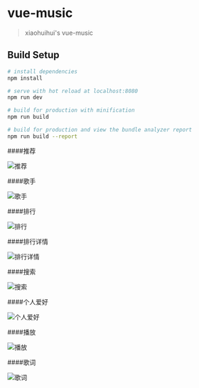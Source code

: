 # vue-music

> xiaohuihui's vue-music

## Build Setup

``` bash
# install dependencies
npm install

# serve with hot reload at localhost:8080
npm run dev

# build for production with minification
npm run build

# build for production and view the bundle analyzer report
npm run build --report
```
<!-- [点我预览](https://xiaoerhuohuihui.github.io/vue-music/) -->
####推荐

![推荐](https://github.com/xiaoerhuohuihui/vue-music/blob/gh-pages/pic/%E6%8E%A8%E8%8D%90.jpg)

####歌手

![歌手](https://github.com/xiaoerhuohuihui/vue-music/blob/gh-pages/pic/%E6%AD%8C%E6%89%8B.jpg)

####排行

![排行](https://github.com/xiaoerhuohuihui/vue-music/blob/gh-pages/pic/%E6%8E%92%E8%A1%8C.jpg)

####排行详情

![排行详情](https://github.com/xiaoerhuohuihui/vue-music/blob/gh-pages/pic/%E6%8E%92%E8%A1%8C%E8%AF%A6%E6%83%85.jpg)

####搜索

![搜索](https://github.com/xiaoerhuohuihui/vue-music/blob/gh-pages/pic/%E6%90%9C%E7%B4%A2.jpg)

####个人爱好

![个人爱好](https://github.com/xiaoerhuohuihui/vue-music/blob/gh-pages/pic/%E4%B8%AA%E4%BA%BA%E5%96%9C%E5%A5%BD.jpg)

####播放

![播放](https://github.com/xiaoerhuohuihui/vue-music/blob/gh-pages/pic/%E6%92%AD%E6%94%BE.jpg)

####歌词

![歌词](https://github.com/xiaoerhuohuihui/vue-music/blob/gh-pages/pic/%E6%AD%8C%E8%AF%8D.jpg)

